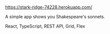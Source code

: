 https://stark-ridge-74228.herokuapp.com/

A simple app shows you Shakespeare's sonnets.

React, TypeScript, REST API, Grid, Flex
